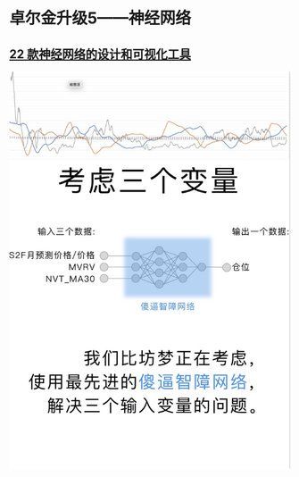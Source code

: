 # 卓尔金升级5——神经网络

## [22 款神经网络的设计和可视化工具](https://www.huaweicloud.com/articles/d90130bfd852a55e505155e381ebfab1.html)

![](../../../../.gitbook/assets/b182887e3444da282723453285a8df42.jpg)

